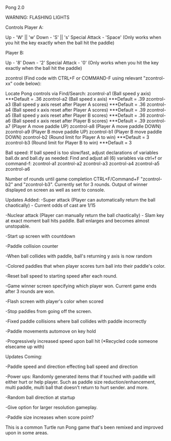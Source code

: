 Pong 2.0

WARNING: FLASHING LIGHTS

Controls
Player A:

Up - 'W' || 'w'
Down - 'S' || 's'
Special Attack - 'Space' (Only works when you hit the key exactly when the ball hit the paddle)

Player B:

Up - '8'
Down - '2'
Special Attack - '0' (Only works when you hit the key exactly when the ball hit the paddle)

zcontrol (Find code with CTRL+F or COMMAND-F using relevant "zcontrol-xx" code below):

Locate Pong controls via Find/Search:
zcontrol-a1  (Ball speed y axis)  ***Default = .36
zcontrol-a2  (Ball speed x axis)  ***Default = .39
zcontrol-a3  (Ball speed y axis reset after Player A scores)  ***Default = .36
zcontrol-a4  (Ball speed x axis reset after Player A scores)  ***Default = .39
zcontrol-a5  (Ball speed y axis reset after Player B scores)  ***Default = .36
zcontrol-a6  (Ball speed x axis reset after Player B scores)  ***Default = .39
zcontrol-a7  (Player A move paddle UP)
zcontrol-a8  (Player A move paddle DOWN)
zcontrol-a9  (Player B move paddle UP)
zcontrol-b1  (Player B move paddle DOWN)
zcontrol-b2  (Round limit for Player A to win) ***Default = 3
zcontrol-b3  (Round limit for Player B to win) ***Default = 3

Ball speed:
If ball speed is too slow/fast, adjust declarations of variables ball.dx and ball.dy as needed:
Find and adjust all (6) variables via ctrl+f or command-f:
zcontrol-a1
zcontrol-a2
zcontrol-a3
zcontrol-a4
zcontrol-a5
zcontrol-a6

Number of rounds until game completion
CTRL+F/Command+F "zcontrol-b2" and "zcontrol-b3". Currently set for 3 rounds. Output of winner displayed on screen as well as sent to console.

Updates Added:
-Super attack (Player can automatically return the ball chaotically) - Current odds of cast are 1/15

-Nuclear attack (Player can manually return the ball chaotically) - Slam key at exact moment ball hits paddle. Ball enlarges and becomes almost unstopable.

-Start up screen with countdown

-Paddle collision counter

-When ball collides with paddle, ball's returning y axis is now random

-Colored paddles that when player scores turn ball into their paddle's color.

-Reset ball speed to starting speed after each round.

-Game winner screen specifying which player won. Current  game ends after 3 rounds are won.

-Flash screen with player's color when scored

-Stop paddles from going off the screen.

-Fixed paddle collisions where ball collides with paddle incorrectly

-Paddle movements automove on key hold

-Progressively increased speed upon ball hit (*Recycled code someone elsecame up with)


Updates Coming:

-Paddle speed and direction effecting ball speed and direction

-Power ups: Randomly generated items that if touched with paddle will either hurt or help player. Such as paddle size  reduction/enhancement, multi paddle, multi ball that doesn't return to hurt sender.
 and more.

-Random ball direction at startup

-Give option for larger resolution gameplay.

-Paddle size increases when score point?


This is a common Turtle run Pong game that's been remixed and improved upon in some areas. 
